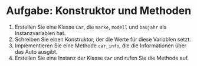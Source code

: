 # Aufgabe: Konstruktor und Methoden

1. Erstellen Sie eine Klasse `Car`, die `marke`, `modell` und `baujahr` als Instanzvariablen hat.
2. Schreiben Sie einen Konstruktor, der die Werte für diese Variablen setzt.
3. Implementieren Sie eine Methode `car_info`, die die Informationen über das Auto ausgibt.
4. Erstellen Sie eine Instanz der Klasse `Car` und rufen Sie die Methode auf.
